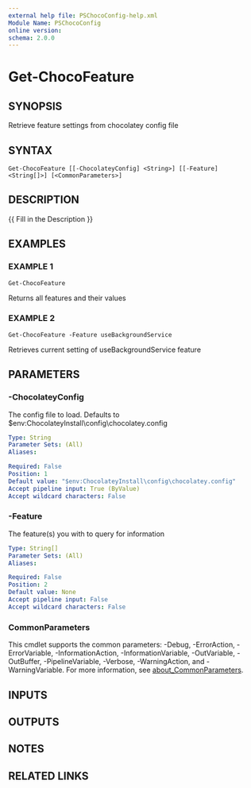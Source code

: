```yaml
---
external help file: PSChocoConfig-help.xml
Module Name: PSChocoConfig
online version:
schema: 2.0.0
---
```


# Get-ChocoFeature

## SYNOPSIS
Retrieve feature settings from chocolatey config file

## SYNTAX

```
Get-ChocoFeature [[-ChocolateyConfig] <String>] [[-Feature] <String[]>] [<CommonParameters>]
```

## DESCRIPTION
{{ Fill in the Description }}

## EXAMPLES

### EXAMPLE 1
```
Get-ChocoFeature
```

Returns all features and their values

### EXAMPLE 2
```
Get-ChocoFeature -Feature useBackgroundService
```

Retrieves current setting of useBackgroundService feature

## PARAMETERS

### -ChocolateyConfig
The config file to load.
Defaults to $env:ChocolateyInstall\config\chocolatey.config

```yaml
Type: String
Parameter Sets: (All)
Aliases:

Required: False
Position: 1
Default value: "$env:ChocolateyInstall\config\chocolatey.config"
Accept pipeline input: True (ByValue)
Accept wildcard characters: False
```

### -Feature
The feature(s) you with to query for information

```yaml
Type: String[]
Parameter Sets: (All)
Aliases:

Required: False
Position: 2
Default value: None
Accept pipeline input: False
Accept wildcard characters: False
```

### CommonParameters
This cmdlet supports the common parameters: -Debug, -ErrorAction, -ErrorVariable, -InformationAction, -InformationVariable, -OutVariable, -OutBuffer, -PipelineVariable, -Verbose, -WarningAction, and -WarningVariable. For more information, see [about_CommonParameters](http://go.microsoft.com/fwlink/?LinkID=113216).

## INPUTS

## OUTPUTS

## NOTES

## RELATED LINKS
